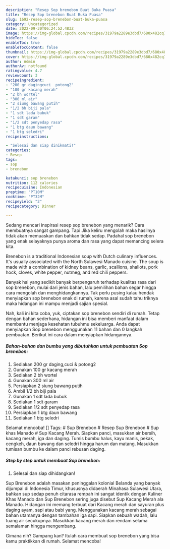 ```yaml
---
description: "Resep Sop brenebon Buat Buka Puasa"
title: "Resep Sop brenebon Buat Buka Puasa"
slug: 1692-resep-sop-brenebon-buat-buka-puasa
category: Uncategorized
date: 2022-09-30T06:24:52.483Z
image: https://img-global.cpcdn.com/recipes/31979a2289e3dbd7/680x482cq70/sop-brenebon-foto-resep-utama.jpg
hideToc: false
enableToc: true
enableTocContent: false
thumbnail: https://img-global.cpcdn.com/recipes/31979a2289e3dbd7/680x482cq70/sop-brenebon-foto-resep-utama.jpg
cover: https://img-global.cpcdn.com/recipes/31979a2289e3dbd7/680x482cq70/sop-brenebon-foto-resep-utama.jpg
author: Admin
authorAv: notfound
ratingvalue: 4.7
reviewcount: 3
recipeingredient:
- "200 gr dagingcuci  potong2"
- "100 gr kacang merah"
- "2 bh wortel"
- "300 ml air"
- "2 siung bawang putih"
- "1/2 bh biji pala"
- "1 sdt lada bubuk"
- "1 sdt garam"
- "1/2 sdt penyedap rasa"
- "1 btg daun bawang"
- "1 btg seledri"
recipeinstructions:

- "Selesai dan siap dinikmati!"
categories:
- Resep
tags:
- sop
- brenebon

katakunci: sop brenebon 
nutrition: 112 calories
recipecuisine: Indonesian
preptime: "PT10M"
cooktime: "PT32M"
recipeyield: "2"
recipecategory: Dinner

---
```



Sedang mencari inspirasi resep sop brenebon yang menarik? Cara membuatnya sangat gampang. Tapi Jika keliru mengolah maka hasilnya tidak akan memuaskan dan bahkan tidak sedap. Padahal sop brenebon yang enak selayaknya punya aroma dan rasa yang dapat memancing selera kita.


Brenebon is a traditional Indonesian soup with Dutch culinary influences. It&#39;s usually associated with the North Sulawesi Manado cuisine. The soup is made with a combination of kidney beans, garlic, scallions, shallots, pork hock, cloves, white pepper, nutmeg, and red chili peppers.

Banyak hal yang sedikit banyak berpengaruh terhadap kualitas rasa dari sop brenebon, mulai dari jenis bahan, lalu pemilihan bahan segar hingga cara mengolah dan menghidangkannya. Tak perlu pusing kalau hendak menyiapkan sop brenebon enak di rumah, karena asal sudah tahu triknya maka hidangan ini mampu menjadi sajian spesial.


Nah, kali ini kita coba, yuk, ciptakan sop brenebon sendiri di rumah. Tetap dengan bahan sederhana, hidangan ini bisa memberi manfaat dalam membantu menjaga kesehatan tubuhmu sekeluarga. Anda dapat menyiapkan Sop brenebon menggunakan 11 bahan dan 0 langkah pembuatan. Berikut ini cara dalam menyiapkan hidangannya.

<!--inarticleads1-->

##### Bahan-bahan dan bumbu yang dibutuhkan untuk pembuatan Sop brenebon:

1. Sediakan 200 gr daging,cuci &amp; potong2
1. Gunakan 100 gr kacang merah
1. Sediakan 2 bh wortel
1. Gunakan 300 ml air
1. Persiapkan 2 siung bawang putih
1. Ambil 1/2 bh biji pala
1. Gunakan 1 sdt lada bubuk
1. Sediakan 1 sdt garam
1. Sediakan 1/2 sdt penyedap rasa
1. Persiapkan 1 btg daun bawang
1. Sediakan 1 btg seledri


Selamat mencoba! [] Tags: # Sup Brenebon # Resep Sup Brenebon # Sup khas Manado # Sup Kacang Merah. Siapkan panci, masukkan air bersih, kacang merah, iga dan daging. Tumis bumbu halus, kayu manis, pekak, cengkeh, daun bawang dan seledri hingga harum dan matang. Masukkan tumisan bumbu ke dalam panci rebusan daging. 

<!--inarticleads2-->

##### Step by step untuk membuat Sop brenebon:


1. Selesai dan siap dihidangkan!

Sup Brenebon adalah masakan peninggalan kolonial Belanda yang banyak dijumpai di Indonesia Timur, khususnya didaerah Minahasa Sulawesi Utara, bahkan sup sedap penuh citarasa rempah ini sangat identik dengan Kuliner Khas Manado dan Sup Brenebon sering juga disebut Sup Kacang Merah ala Manado. Hidangan ini memang terbuat dari Kacang merah dan sayuran plus daging ayam, sapi atau babi yang. Menggunakan kacang merah sebagai bahan utamanya dengan tambahan iga sapi. Siapkan sebuah wadah, lalu tuang air secukupnya. Masukkan kacang merah dan rendam selama semalaman hingga mengembang. 

Gimana nih? Gampang kan? Itulah cara membuat sop brenebon yang bisa kamu praktikkan di rumah. Selamat mencoba!
